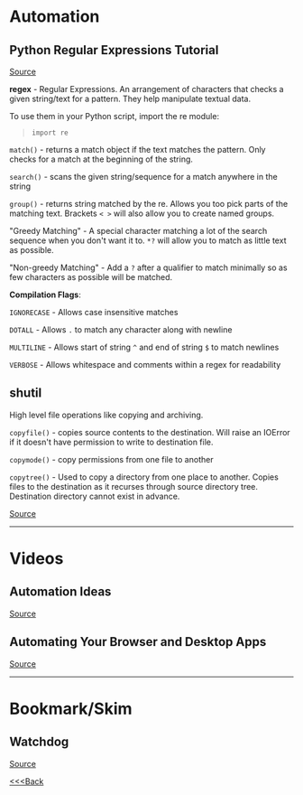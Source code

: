 # Automation

## Python Regular Expressions Tutorial

[Source](https://www.datacamp.com/community/tutorials/python-regular-expression-tutorial)

**regex** - Regular Expressions. An arrangement of characters that checks a given string/text for a pattern. They help manipulate textual data.

To use them in your Python script, import the re module:

> `import re`

`match()` - returns a match object if the text matches the pattern. Only checks for a match at the beginning of the string.

`search()` - scans the given string/sequence for a match anywhere in the string

`group()` - returns string matched by the re. Allows you too pick parts of the matching text. Brackets `< >` will also allow you to create named groups.

"Greedy Matching" - A special character matching a lot of the search sequence when you don't want it to. `*?` will allow you to match as little text as possible.

"Non-greedy Matching" - Add a `?` after a qualifier to match minimally so as few characters as possible will be matched.

**Compilation Flags**:

`IGNORECASE` - Allows case insensitive matches

`DOTALL` - Allows `.` to match any character along with newline

`MULTILINE` - Allows start of string `^` and end of string `$` to match newlines

`VERBOSE` - Allows whitespace and comments within a regex for readability

## shutil

High level file operations like copying and archiving.

`copyfile()` - copies source contents to the destination. Will raise an IOError if it doesn't have permission to write to destination file.

`copymode()` - copy permissions from one file to another

`copytree()` - Used to copy a directory from one place to another. Copies files to the destination as it recurses through source directory tree. Destination directory cannot exist in advance.

[Source](https://pymotw.com/3/shutil/)

---

# Videos

## Automation Ideas

[Source](https://www.youtube.com/watch?v=qbW6FRbaSl0&t=69s)

## Automating Your Browser and Desktop Apps

[Source](https://www.youtube.com/watch?v=dZLyfbSQPXI)

---

# Bookmark/Skim

## Watchdog

[Source](https://pythonhosted.org/watchdog/)


[<<<Back](README.md)